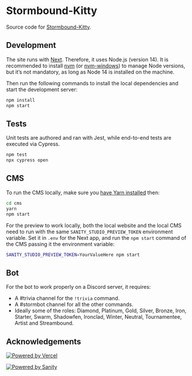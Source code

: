 # Stormbound-Kitty

Source code for [Stormbound-Kitty](https://stormbound-kitty.com/).

## Development

The site runs with [Next](https://nextjs.org/). Therefore, it uses Node.js (version 14). It is recommended to install [nvm](https://github.com/nvm-sh/nvm) (or [nvm-windows](https://github.com/coreybutler/nvm-windows)) to manage Node versions, but it’s not mandatory, as long as Node 14 is installed on the machine.

Then run the following commands to install the local dependencies and start the development server:

```sh
npm install
npm start
```

## Tests

Unit tests are authored and ran with Jest, while end-to-end tests are executed via Cypress.

```sh
npm test
npx cypress open
```

## CMS

To run the CMS locally, make sure you [have Yarn installed](https://classic.yarnpkg.com/lang/en/docs/install/) then:

```sh
cd cms
yarn
npm start
```

For the preview to work locally, both the local website and the local CMS need to run with the same `SANITY_STUDIO_PREVIEW_TOKEN` environment variable. Set it in `.env` for the Next app, and run the `npm start` command of the CMS passing it the environment variable:

```sh
SANITY_STUDIO_PREVIEW_TOKEN=YourValueHere npm start
```

## Bot

For the bot to work properly on a Discord server, it requires:

- A #trivia channel for the `!trivia` command.
- A #stormbot channel for all the other commands.
- Ideally some of the roles: Diamond, Platinum, Gold, Silver, Bronze, Iron, Starter, Swarm, Shadowfen, Ironclad, Winter, Neutral, Tournamentee, Artist and Streambound.

## Acknowledgements

[![Powered by Vercel](https://www.datocms-assets.com/31049/1618983297-powered-by-vercel.svg)](https://vercel.com/?utm_source=stormbound&utm_campaign=oss)

[![Powered by Sanity](https://stormbound-kitty.com/assets/images/sanity-logo.png)](https://www.sanity.io/)
